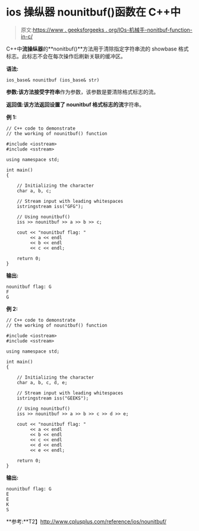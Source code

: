 # ios 操纵器 nounitbuf()函数在 C++中

> 原文:[https://www . geeksforgeeks . org/IOs-机械手-nonitbuf-function-in-c/](https://www.geeksforgeeks.org/ios-manipulators-nounitbuf-function-in-c/)

C++中**流操纵器**的**nonitbuf()**方法用于清除指定字符串流的 showbase 格式标志。此标志不会在每次操作后刷新关联的缓冲区。

**语法:**

```
ios_base& nounitbuf (ios_base& str)

```

**参数:**该方法接受**字符串**作为参数，该参数是要清除格式标志的流。

**返回值:**该方法返回设置了 nounitbuf 格式标志的**流**字符串。

**例 1:**

```
// C++ code to demonstrate
// the working of nounitbuf() function

#include <iostream>
#include <sstream>

using namespace std;

int main()
{

    // Initializing the character
    char a, b, c;

    // Stream input with leading whitespaces
    istringstream iss("GFG");

    // Using nounitbuf()
    iss >> nounitbuf >> a >> b >> c;

    cout << "nounitbuf flag: "
         << a << endl
         << b << endl
         << c << endl;

    return 0;
}
```

**输出:**

```
nounitbuf flag: G
F
G

```

**例 2:**

```
// C++ code to demonstrate
// the working of nounitbuf() function

#include <iostream>
#include <sstream>

using namespace std;

int main()
{

    // Initializing the character
    char a, b, c, d, e;

    // Stream input with leading whitespaces
    istringstream iss("GEEKS");

    // Using nounitbuf()
    iss >> nounitbuf >> a >> b >> c >> d >> e;

    cout << "nounitbuf flag: "
         << a << endl
         << b << endl
         << c << endl
         << d << endl
         << e << endl;

    return 0;
}
```

**输出:**

```
nounitbuf flag: G
E
E
K
S

```

**参考:**T2】http://www.cplusplus.com/reference/ios/nounitbuf/